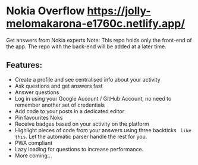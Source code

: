 # Nokia Overflow https://jolly-melomakarona-e1760c.netlify.app/

Get answers from Nokia experts
Note: This repo holds only the front-end of the app.
The repo with the back-end will be added at a later time.
## Features:

- Create a profile and see centralised info about your activity
- Ask questions and get answers fast
- Answer questions
- Log in using your Google Account / GitHub Account, no need to remember another set of credentials
- Add code to your posts in a dedicated editor
- Pin favourites Noks
- Receive badges based on your activity on the platform
- Highlight pieces of code from your answers using three backticks ``` like this```. Let the automatic parser handle the
  rest for you.
- PWA compliant
- Lazy loading for questions to increase performance.
- More coming...